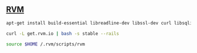 ## [RVM](https://rvm.io/rvm/install/)

```sh
apt-get install build-essential libreadline-dev libssl-dev curl libsqlite3-dev
```

```sh
curl -L get.rvm.io | bash -s stable --rails
```

```sh
source $HOME /.rvm/scripts/rvm
```
